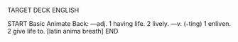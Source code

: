 TARGET DECK
ENGLISH

START
Basic
Animate
Back: —adj. 1 having life. 2 lively. —v. (-ting) 1 enliven. 2 give life to. [latin anima breath]
END
